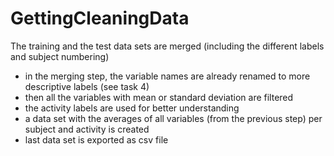 # GettingCleaningData

The training and the test data sets are merged (including the different labels and subject numbering)
- in the merging step, the variable names are already renamed to more descriptive labels (see task 4)
- then all the variables with mean or standard deviation are filtered
- the activity labels are used for better understanding
- a data set with the averages of all variables (from the previous step) per subject and activity is created
- last data set is exported as csv file
